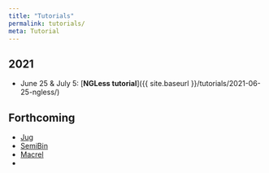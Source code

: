 ```yaml
---
title: "Tutorials"
permalink: tutorials/
meta: Tutorial
---
```


## 2021

- June 25 &amp; July 5: [**NGLess tutorial**]({{ site.baseurl }}/tutorials/2021-06-25-ngless/)

## Forthcoming

- [Jug](http://jug.rtfd.io/)
- [SemiBin](https://semibin.readthedocs.io/)
- [Macrel](http://big-data-biology.org/software/macrel)
-
